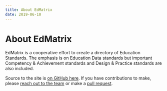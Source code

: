 ```yaml
---
title: About EdMatrix
date: 2019-06-10
---
```

# About EdMatrix

EdMatrix is a cooperative effort to create a directory of Education Standards. The emphasis is on Education Data standards but important Competency & Achievement standards and Design & Practice standards are also included.

Source to the site is [on GitHub here](https://github.com/EdMatrix/edmatrix.github.io). If you have contributions to make, please [reach out to the team](https://github.com/EdMatrix/edmatrix.github.io/issues) or make a [pull request](https://help.github.com/en/articles/about-pull-requests).

